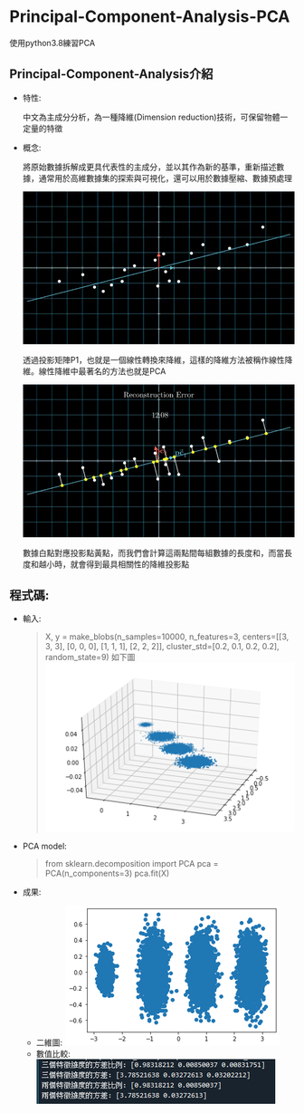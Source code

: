 # Principal-Component-Analysis-PCA
使用python3.8練習PCA
## Principal-Component-Analysis介紹
* 特性:

  中文為主成分分析，為一種降維(Dimension reduction)技術，可保留物體一定量的特徵

* 概念:

  將原始數據拆解成更具代表性的主成分，並以其作為新的基準，重新描述數據，通常用於高維數據集的探索與可視化，還可以用於數據壓縮、數據預處理

  ![Alt text](photo/圖片3.gif)
  
  透過投影矩陣P1，也就是一個線性轉換來降維，這樣的降維方法被稱作線性降維。線性降維中最著名的方法也就是PCA

  ![Alt text](photo/圖片4.gif)
  
  數據白點對應投影點黃點，而我們會計算這兩點間每組數據的長度和，而當長度和越小時，就會得到最具相關性的降維投影點

## 程式碼: 

  * 輸入:
    > X, y = make_blobs(n_samples=10000, n_features=3, centers=[[3, 3, 3], [0, 0, 0], [1, 1, 1], [2, 2, 2]], cluster_std=[0.2, 0.1, 0.2, 0.2], random_state=9) 
    如下圖
    ![Alt text](photo/圖片1.png)
    
  * PCA model:
    > from sklearn.decomposition import PCA
    > pca = PCA(n_components=3) 
    > pca.fit(X) 
    
* 成果: 
  * 二維圖:
  ![Alt text](photo/圖片2.png)
  * 數值比較:
  ![Alt text](photo/圖片5.PNG)
  
